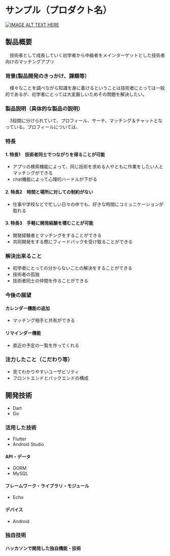 # サンプル（プロダクト名）

[![IMAGE ALT TEXT HERE](https://jphacks.com/wp-content/uploads/2024/07/JPHACKS2024_ogp.jpg)](https://www.youtube.com/watch?v=DZXUkEj-CSI)

## 製品概要
　技術者として成長していく初学者から中級者をメインターゲットとした技術者向けのマッチングアプリ

### 背景(製品開発のきっかけ、課題等）　
　様々なことを調べながら知識を身に着けるということは技術者にとっては一般的であるが、初学者にとっては大変厳しいためその問題を解決したい。
### 製品説明（具体的な製品の説明）　
　3段間に分けられていて、プロフィール、サーチ、マッチング＆チャットとなっている。プロフィールについては、
### 特長
#### 1. 特長1　技術者同士でつながりを得ることが可能
* アプリの検索機能によって、同じ技術を求める人やともに作業をしたい人とマッチングができる
* chat機能によって心理的ハードルが下がる
#### 2. 特長2　時間と場所に対しての制約がない
* 仕事や学校などで忙しい日々の中でも、好きな時間にコミュニケーションが取れる
#### 3. 特長3　手軽に開発経験を積むことが可能
* 開発経験者とマッチングをすることができる
* 共同開発をする際にフィードバックを受け取ることができる

### 解決出来ること 
* 初学者にとっての分からないことの解決をすることができる
* 技術者の孤独
* 技術者同士の仲間を作ることができる
### 今後の展望
#### カレンダー機能の追加
* マッチング相手と共有ができる
#### リマインダー機能
* 直近の予定の一覧を作ってくれる
### 注力したこと（こだわり等）
* 見てわかりやすいユーザビリティ
* フロントエンドとバックエンドの構成

## 開発技術
* Dart
* Go 
### 活用した技術
* Flutter
* Android Studio
#### API・データ
* GORM 
* MySQL 

#### フレームワーク・ライブラリ・モジュール
* Echo 


#### デバイス
* Android


### 独自技術
#### ハッカソンで開発した独自機能・技術
